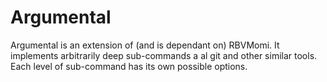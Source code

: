 Argumental
==========

Argumental is an extension of (and is dependant on) RBVMomi. It implements arbitrarily deep sub-commands a al git and other similar tools. Each level of sub-command has its own possible options.
